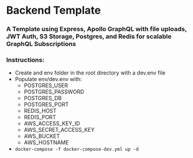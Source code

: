 # Backend Template
### A Template using Express, Apollo GraphQL with file uploads, JWT Auth, S3 Storage, Postgres, and Redis for scalable GraphQL Subscriptions

### Instructions:
- Create and env folder in the root directory with a dev.env file
- Populate env/dev.env with:
    - POSTGRES_USER
    - POSTGRES_PASSWORD
    - POSTGRES_DB
    - POSTGRES_PORT
    - REDIS_HOST
    - REDIS_PORT
    - AWS_ACCESS_KEY_ID
    - AWS_SECRET_ACCESS_KEY
    - AWS_BUCKET
    - AWS_HOSTNAME
- ``docker-compose -f docker-compose-dev.yml up -d``